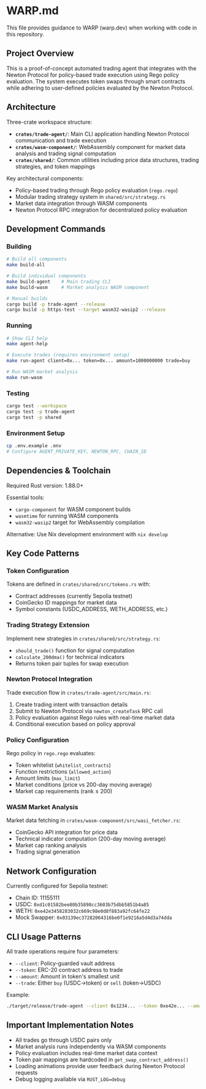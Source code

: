 # WARP.md

This file provides guidance to WARP (warp.dev) when working with code in this repository.

## Project Overview

This is a proof-of-concept automated trading agent that integrates with the Newton Protocol for policy-based trade execution using Rego policy evaluation. The system executes token swaps through smart contracts while adhering to user-defined policies evaluated by the Newton Protocol.

## Architecture

Three-crate workspace structure:
- **`crates/trade-agent/`**: Main CLI application handling Newton Protocol communication and trade execution
- **`crates/wasm-component/`**: WebAssembly component for market data analysis and trading signal computation 
- **`crates/shared/`**: Common utilities including price data structures, trading strategies, and token mappings

Key architectural components:
- Policy-based trading through Rego policy evaluation (`rego.rego`)
- Modular trading strategy system in `shared/src/strategy.rs`
- Market data integration through WASM components
- Newton Protocol RPC integration for decentralized policy evaluation

## Development Commands

### Building
```bash
# Build all components
make build-all

# Build individual components
make build-agent    # Main trading CLI
make build-wasm     # Market analysis WASM component

# Manual builds
cargo build -p trade-agent --release
cargo build -p https-test --target wasm32-wasip2 --release
```

### Running
```bash
# Show CLI help
make agent-help

# Execute trades (requires environment setup)
make run-agent client=0x... token=0x... amount=1000000000 trade=buy

# Run WASM market analysis
make run-wasm
```

### Testing
```bash
cargo test --workspace
cargo test -p trade-agent
cargo test -p shared
```

### Environment Setup
```bash
cp .env.example .env
# Configure AGENT_PRIVATE_KEY, NEWTON_RPC, CHAIN_ID
```

## Dependencies & Toolchain

Required Rust version: 1.88.0+

Essential tools:
- `cargo-component` for WASM component builds
- `wasmtime` for running WASM components  
- `wasm32-wasip2` target for WebAssembly compilation

Alternative: Use Nix development environment with `nix develop`

## Key Code Patterns

### Token Configuration
Tokens are defined in `crates/shared/src/tokens.rs` with:
- Contract addresses (currently Sepolia testnet)
- CoinGecko ID mappings for market data
- Symbol constants (USDC_ADDRESS, WETH_ADDRESS, etc.)

### Trading Strategy Extension
Implement new strategies in `crates/shared/src/strategy.rs`:
- `should_trade()` function for signal computation
- `calculate_200dma()` for technical indicators
- Returns token pair tuples for swap execution

### Newton Protocol Integration
Trade execution flow in `crates/trade-agent/src/main.rs`:
1. Create trading intent with transaction details
2. Submit to Newton Protocol via `newton_createTask` RPC call
3. Policy evaluation against Rego rules with real-time market data
4. Conditional execution based on policy approval

### Policy Configuration  
Rego policy in `rego.rego` evaluates:
- Token whitelist (`whitelist_contracts`)
- Function restrictions (`allowed_action`)
- Amount limits (`max_limit`)
- Market conditions (price vs 200-day moving average)
- Market cap requirements (rank ≤ 200)

### WASM Market Analysis
Market data fetching in `crates/wasm-component/src/wasi_fetcher.rs`:
- CoinGecko API integration for price data
- Technical indicator computation (200-day moving average)
- Market cap ranking analysis
- Trading signal generation

## Network Configuration

Currently configured for Sepolia testnet:
- Chain ID: 11155111
- USDC: `0xd1c01582bee80b35898cc3603b75dbb5851b4a85`
- WETH: `0xe42e3458283032c669c98e0d8f883a92fc64fe22`
- Mock Swapper: `0x03139ec37282064316be0f1e9216a5d4d3a74dda`

## CLI Usage Patterns

All trade operations require four parameters:
- `--client`: Policy-guarded vault address
- `--token`: ERC-20 contract address to trade
- `--amount`: Amount in token's smallest unit
- `--trade`: Either `buy` (USDC→token) or `sell` (token→USDC)

Example:
```bash
./target/release/trade-agent --client 0x1234... --token 0xe42e... --amount 1000000000 --trade buy
```

## Important Implementation Notes

- All trades go through USDC pairs only
- Market analysis runs independently via WASM components
- Policy evaluation includes real-time market data context
- Token pair mappings are hardcoded in `get_swap_contract_address()`
- Loading animations provide user feedback during Newton Protocol requests
- Debug logging available via `RUST_LOG=debug`
